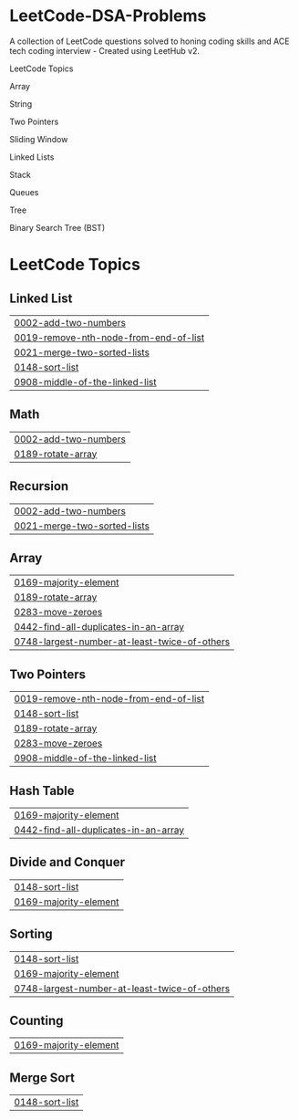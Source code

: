 # LeetCode-DSA-Problems
 A collection of LeetCode questions solved to honing coding skills and ACE tech coding interview - Created using LeetHub v2.

LeetCode Topics

Array

String

Two Pointers

Sliding Window

Linked Lists

Stack 

Queues

Tree

Binary Search Tree (BST)


<!---LeetCode Topics Start-->
# LeetCode Topics
## Linked List
|  |
| ------- |
| [0002-add-two-numbers](https://github.com/nishantkumar999/LeetCode-DSA-Problems/tree/master/0002-add-two-numbers) |
| [0019-remove-nth-node-from-end-of-list](https://github.com/nishantkumar999/LeetCode-DSA-Problems/tree/master/0019-remove-nth-node-from-end-of-list) |
| [0021-merge-two-sorted-lists](https://github.com/nishantkumar999/LeetCode-DSA-Problems/tree/master/0021-merge-two-sorted-lists) |
| [0148-sort-list](https://github.com/nishantkumar999/LeetCode-DSA-Problems/tree/master/0148-sort-list) |
| [0908-middle-of-the-linked-list](https://github.com/nishantkumar999/LeetCode-DSA-Problems/tree/master/0908-middle-of-the-linked-list) |
## Math
|  |
| ------- |
| [0002-add-two-numbers](https://github.com/nishantkumar999/LeetCode-DSA-Problems/tree/master/0002-add-two-numbers) |
| [0189-rotate-array](https://github.com/nishantkumar999/LeetCode-DSA-Problems/tree/master/0189-rotate-array) |
## Recursion
|  |
| ------- |
| [0002-add-two-numbers](https://github.com/nishantkumar999/LeetCode-DSA-Problems/tree/master/0002-add-two-numbers) |
| [0021-merge-two-sorted-lists](https://github.com/nishantkumar999/LeetCode-DSA-Problems/tree/master/0021-merge-two-sorted-lists) |
## Array
|  |
| ------- |
| [0169-majority-element](https://github.com/nishantkumar999/LeetCode-DSA-Problems/tree/master/0169-majority-element) |
| [0189-rotate-array](https://github.com/nishantkumar999/LeetCode-DSA-Problems/tree/master/0189-rotate-array) |
| [0283-move-zeroes](https://github.com/nishantkumar999/LeetCode-DSA-Problems/tree/master/0283-move-zeroes) |
| [0442-find-all-duplicates-in-an-array](https://github.com/nishantkumar999/LeetCode-DSA-Problems/tree/master/0442-find-all-duplicates-in-an-array) |
| [0748-largest-number-at-least-twice-of-others](https://github.com/nishantkumar999/LeetCode-DSA-Problems/tree/master/0748-largest-number-at-least-twice-of-others) |
## Two Pointers
|  |
| ------- |
| [0019-remove-nth-node-from-end-of-list](https://github.com/nishantkumar999/LeetCode-DSA-Problems/tree/master/0019-remove-nth-node-from-end-of-list) |
| [0148-sort-list](https://github.com/nishantkumar999/LeetCode-DSA-Problems/tree/master/0148-sort-list) |
| [0189-rotate-array](https://github.com/nishantkumar999/LeetCode-DSA-Problems/tree/master/0189-rotate-array) |
| [0283-move-zeroes](https://github.com/nishantkumar999/LeetCode-DSA-Problems/tree/master/0283-move-zeroes) |
| [0908-middle-of-the-linked-list](https://github.com/nishantkumar999/LeetCode-DSA-Problems/tree/master/0908-middle-of-the-linked-list) |
## Hash Table
|  |
| ------- |
| [0169-majority-element](https://github.com/nishantkumar999/LeetCode-DSA-Problems/tree/master/0169-majority-element) |
| [0442-find-all-duplicates-in-an-array](https://github.com/nishantkumar999/LeetCode-DSA-Problems/tree/master/0442-find-all-duplicates-in-an-array) |
## Divide and Conquer
|  |
| ------- |
| [0148-sort-list](https://github.com/nishantkumar999/LeetCode-DSA-Problems/tree/master/0148-sort-list) |
| [0169-majority-element](https://github.com/nishantkumar999/LeetCode-DSA-Problems/tree/master/0169-majority-element) |
## Sorting
|  |
| ------- |
| [0148-sort-list](https://github.com/nishantkumar999/LeetCode-DSA-Problems/tree/master/0148-sort-list) |
| [0169-majority-element](https://github.com/nishantkumar999/LeetCode-DSA-Problems/tree/master/0169-majority-element) |
| [0748-largest-number-at-least-twice-of-others](https://github.com/nishantkumar999/LeetCode-DSA-Problems/tree/master/0748-largest-number-at-least-twice-of-others) |
## Counting
|  |
| ------- |
| [0169-majority-element](https://github.com/nishantkumar999/LeetCode-DSA-Problems/tree/master/0169-majority-element) |
## Merge Sort
|  |
| ------- |
| [0148-sort-list](https://github.com/nishantkumar999/LeetCode-DSA-Problems/tree/master/0148-sort-list) |
<!---LeetCode Topics End-->
